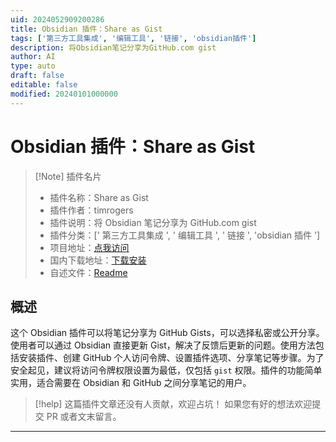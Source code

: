 ```yaml
---
uid: 2024052909200286
title: Obsidian 插件：Share as Gist
tags: ['第三方工具集成', '编辑工具', '链接', 'obsidian插件']
description: 将Obsidian笔记分享为GitHub.com gist
author: AI
type: auto
draft: false
editable: false
modified: 20240101000000
---
```


# Obsidian 插件：Share as Gist

> [!Note] 插件名片
> - 插件名称：Share as Gist
> - 插件作者：timrogers
> - 插件说明：将 Obsidian 笔记分享为 GitHub.com gist
> - 插件分类：[' 第三方工具集成 ', ' 编辑工具 ', ' 链接 ', 'obsidian 插件 ']
> - 项目地址：[点我访问](https://github.com/timrogers/obsidian-share-as-gist)
> - 国内下载地址：[下载安装](https://pkmer.cn/products/plugin/pluginMarket/?obsidian-share-as-gist)
> - 自述文件：[Readme](https://ghproxy.net/https://raw.githubusercontent.com/timrogers/obsidian-share-as-gist/main/README.md)

## 概述

这个 Obsidian 插件可以将笔记分享为 GitHub Gists，可以选择私密或公开分享。使用者可以通过 Obsidian 直接更新 Gist，解决了反馈后更新的问题。使用方法包括安装插件、创建 GitHub 个人访问令牌、设置插件选项、分享笔记等步骤。为了安全起见，建议将访问令牌权限设置为最低，仅包括 `gist` 权限。插件的功能简单实用，适合需要在 Obsidian 和 GitHub 之间分享笔记的用户。

> [!help]
> 这篇插件文章还没有人贡献，欢迎占坑！
> 如果您有好的想法欢迎提交 PR 或者文末留言。

---



